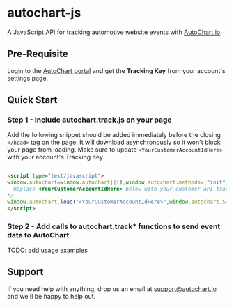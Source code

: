 # autochart-js

A JavaScript API for tracking automotive website events with [AutoChart.io](https://autochart.io).

## Pre-Requisite
Login to the [AutoChart portal](https://portal.autochart.io) and get the **Tracking Key** from your account's settings page.

## Quick Start

### Step 1 - Include autochart.track.js on your page
Add the following snippet should be added immediately before the closing `</head>` tag on the page. It will download asynchronously so it won't block your page from loading.
Make sure to update `<YourCustomerAccountIdHere>` with your account's Tracking Key.

```html

<script type="text/javascript">
window.autochart=window.autochart||[],window.autochart.methods=["init","page","trackVehicleView","trackSearch","trackVisitIntent","tag","trackLead","trackLeadForm","trackVehicleAction"],window.autochart.factory=function(a){return function(){var b=Array.prototype.slice.call(arguments);return b.unshift(a),window.autochart.push(b),window.autochart}};for(var i=0;i<window.autochart.methods.length;i++){var method=window.autochart.methods[i];window.autochart[method]=window.autochart.factory(method)}window.autochart.load=function(a,b){var c=document.createElement("script");c.type="text/javascript",c.async=!0,c.src="https://az578655.vo.msecnd.net/tracker/"+b+"/autochart.track.min.js";var d=document.getElementsByTagName("script")[0];d.parentNode.insertBefore(c,d),window.autochart.init(a)},window.autochart.SDK_VERSION="0.5.3",/*!
  Replace <YourCustomerAccountIdHere> below with your customer API tracking key
*/
window.autochart.load("<YourCustomerAccountIdHere>",window.autochart.SDK_VERSION);
</script>

```

### Step 2 - Add calls to autochart.track* functions to send event data to AutoChart
TODO: add usage examples

## Support
If you need help with anything, drop us an email at [support@autochart.io](mailto:support@autochart.io) and we'll be happy to help out.
